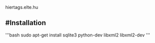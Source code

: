 hiertags.elte.hu

#Installation
-----------------
'''bash
    sudo apt-get install sqlite3 python-dev libxml2 libxml2-dev
'''

